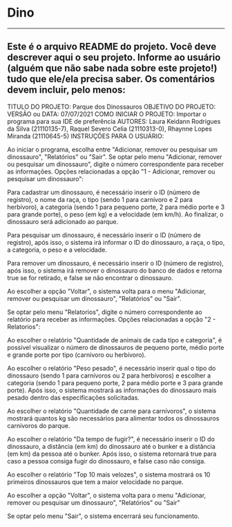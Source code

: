 # Dino
 
----------------------------------------------------------------------------
Este é o arquivo README do projeto. Você deve descrever aqui o seu projeto.
Informe ao usuário (alguém que não sabe nada sobre este projeto!) tudo que
ele/ela precisa saber. Os comentários devem incluir, pelo menos:
------------------------------------------------------------------------

TITULO DO PROJETO: Parque dos Dinossauros
OBJETIVO DO PROJETO: 
VERSÃO ou DATA: 07/07/2021
COMO INICIAR O PROJETO: Importar o programa para sua IDE de preferência
AUTORES: Laura Keidann Rodrigues da Silva (21110135-7), Raquel Severo Celia (21110313-0), Rhaynne Lopes Miranda (21110645-5)
INSTRUÇÕES PARA O USUÁRIO: 

Ao iniciar o programa, escolha entre "Adicionar, remover ou pesquisar um dinossauro", "Relatórios" ou "Sair". Se optar pelo menu "Adicionar, remover ou pesquisar um dinossauro", digite o número correspondente para receber as informações.
Opções relacionadas a opção "1 - Adicionar, remover ou pesquisar um dinossauro":

Para cadastrar um dinossauro, é necessário inserir o ID (número de registro), o nome da raça, o tipo (sendo 1 para carnívoro e 2 para herbívoro), a categoria (sendo 1 para pequeno porte, 2 para médio porte e 3 para grande porte), o peso (em kg) e a velocidade (em km/h). Ao finalizar, o dinossauro será adicionado ao parque.

Para pesquisar um dinossauro, é necessário inserir o ID (número de registro), após isso, o sistema irá informar o ID do dinossauro, a raça, o tipo, a categoria, o peso e a velocidade.

Para remover um dinossauro, é necessário inserir o ID (número de registro), após isso, o sistema irá remover o dinossauro do banco de dados e retorna true se for retirado, e false se não encontrar o dinossauro.

Ao escolher a opção "Voltar", o sistema volta para o menu "Adicionar, remover ou pesquisar um dinossauro", "Relatórios" ou "Sair".

Se optar pelo menu "Relatorios", digite o número correspondente ao relatório para receber as informações.
Opções relacionadas a opção "2 - Relatorios":

Ao escolher o relatório "Quantidade de animais de cada tipo e categoria", é possível visualizar o número de dinossauros de pequeno porte, médio porte e grande porte por tipo (carnívoro ou herbívoro).

Ao escolher o relatório "Peso pesado", é necessário inserir qual o tipo do dinossauro (sendo 1 para carnívoros ou 2 para herbívoros) e escolher a categoria (sendo 1 para pequeno porte, 2 para médio porte e 3 para grande porte). Após isso, o sistema mostrará as informações do dinossauro mais pesado dentro das especificações solicitadas.

Ao escolher o relatório "Quantidade de carne para carnívoros", o sistema mostrará quantos kg são necessários para alimentar todos os dinossauros carnívoros do parque.

Ao escolher o relatório "Da tempo de fugir?", é necessário inserir o ID do dinossauro, a distância (em km) do dinossauro até o bunker e a distância (em km) da pessoa até o bunker. Após isso, o sistema retornará true para caso a pessoa consiga fugir do dinossauro, e false caso não consiga.

Ao escolher o relatório "Top 10 mais velozes", o sistema mostrará os 10 primeiros dinossauros que tem a maior velocidade no parque.

Ao escolher a opção "Voltar", o sistema volta para o menu "Adicionar, remover ou pesquisar um dinossauro", "Relatórios" ou "Sair"

Se optar pelo menu "Sair", o sistema encerrará seu funcionamento.